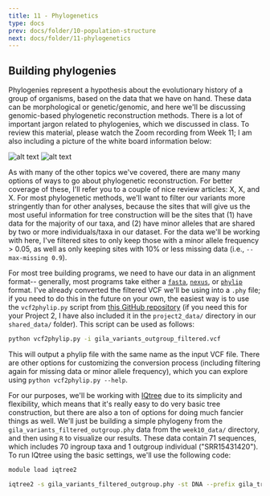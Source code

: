 ```yaml
---
title: 11 - Phylogenetics
type: docs
prev: docs/folder/10-population-structure
next: docs/folder/11-phylogenetics
---
```


## Building phylogenies
Phylogenies represent a hypothesis about the evolutionary history of a group of organisms, based on the data that we have on hand. These data can be morphological or genetic/genomic, and here we'll be discussing genomic-based phylogenetic reconstruction methods. There is a lot of important jargon related to phylogenies, which we discussed in class. To review this material, please watch the Zoom recording from Week 11; I am also including a picture of the white board information below:

![alt text](http://url/to/img.png)
![alt text](http://url/to/img.png)

As with many of the other topics we've covered, there are many many options of ways to go about phylogenetic reconstruction. For better coverage of these, I'll refer you to a couple of nice review articles: X, X, and X. For most phylogenetic methods, we'll want to filter our variants more stringently than for other analyses, because the sites that will give us the most useful information for tree construction will be the sites that (1) have data for the majority of our taxa, and (2) have minor alleles that are shared by two or more individuals/taxa in our dataset. For the data we'll be working with here, I've filtered sites to only keep those with a minor allele frequency > 0.05, as well as only keeping sites with 10% or less missing data (i.e., `--max-missing 0.9`). 

For most tree building programs, we need to have our data in an alignment format-- generally, most programs take either a [`fasta`](https://zhanggroup.org/FASTA/), [`nexus`](https://plewis.github.io/nexus/), or [`phylip`](https://www.phylo.org/index.php/help/phylip) format. I've already converted the filtered VCF we'll be using into a `.phy` file; if you need to do this in the future on your own, the easiest way is to use the `vcf2phylip.py` script from [this GitHub repository](https://github.com/edgardomortiz/vcf2phylip) (if you need this for your Project 2, I have also included it in the `project2_data/` directory in our `shared_data/` folder). This script can be used as follows:

```sh
python vcf2phylip.py -i gila_variants_outgroup_filtered.vcf 
```

This will output a phylip file with the same name as the input VCF file. There are other options for customizing the conversion process (including filtering again for missing data or minor allele frequency), which you can explore using `python vcf2phylip.py --help`.

For our purposes, we'll be working with [IQtree](http://www.iqtree.org/) due to its simplicity and flexibility, which means that it's really easy to do very basic tree construction, but there are also a ton of options for doing much fancier things as well. We'll just be building a simple phylogeny from the `gila_variants_filtered_outgroup.phy` data from the `week10_data/` directory, and then using `R` to visualize our results. These data contain 71 sequences, which includes 70 ingroup taxa and 1 outgroup individual ("SRR15431420"). To run IQtree using the basic settings, we'll use the following code:

```sh
module load iqtree2

iqtree2 -s gila_variants_filtered_outgroup.phy -st DNA --prefix gila_tree
```


